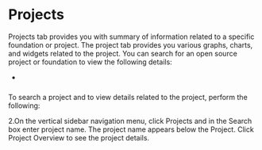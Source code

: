 # Projects

Projects tab provides you with summary of information related to a specific foundation or project. The project tab provides you various graphs, charts, and widgets related to the project. You can search for an open source project or foundation to view the following details:

*

###  <a href="search-a-project" id="search-a-project"></a>

To search a project and to view details related to the project, perform the following:

2.On the vertical sidebar navigation menu, click Projects and in the Search box enter project name. The project name appears below the Project. Click Project Overview to see the project details.
